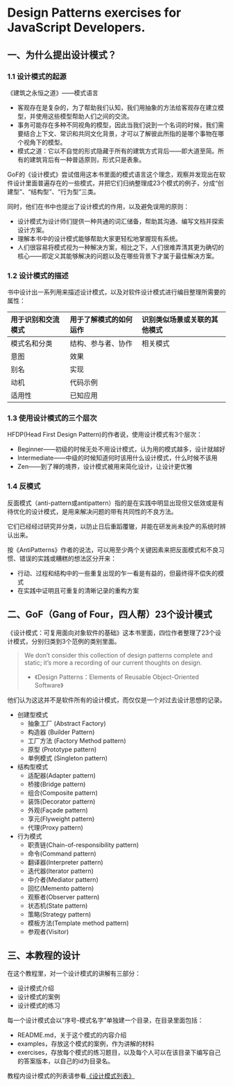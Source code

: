 # Design Patterns exercises for JavaScript Developers.

## 一、为什么提出设计模式？

### 1.1 设计模式的起源

《建筑之永恒之道》——模式语言

 * 客观存在是复杂的，为了帮助我们认知，我们用抽象的方法给客观存在建立模型，并使用这些模型帮助人们之间的交流。
 * 事务可能存在多种不同视角的模型，因此当我们说到一个名词的时候，我们需要结合上下文、常识和共同文化背景，才可以了解彼此所指的是哪个事物在哪个视角下的模型。
 * 模式之道：它以不自觉的形式隐藏于所有的建筑方式背后——即大道至简。所有的建筑背后有一种普适原则，形式只是表象。


GoF的《设计模式》尝试借用这本书里面的模式语言这个理念，观察并发现出在软件设计里面普遍存在的一些模式，并把它们归纳整理成23个模式的例子，分成“创建型”、“结构型”、“行为型”三类。

同时，他们在书中也提出了设计模式的作用，以及避免误用的原则：

 * 设计模式为设计师们提供一种共通的词汇储备，帮助其沟通、编写文档并探索设计方案。
 * 理解本书中的设计模式能够帮助大家更轻松地掌握现有系统。
 * 人们很容易将模式视为一种解决方案，相比之下，人们很难弄清其更为确切的核心——即定义其能够解决的问题以及在哪些背景下才属于最佳解决方案。


### 1.2 设计模式的描述

书中设计出一系列用来描述设计模式，以及对软件设计模式进行编目整理所需要的属性：

| 用于识别和交流模式  | 用于了解模式的如何运作   | 识别类似场景或关联的其他模式 |
| :------------------- | :------------------------- | :--------------------------- |
| 模式名和分类      | 结构、参与者、协作     | 相关模式                   |
| 意图              | 效果                   |                              |
| 别名              | 实现                   |                              |
| 动机              | 代码示例               |                              |
| 适用性            | 已知应用               | &nbsp;                       |



### 1.3 使用设计模式的三个层次

HFDP(Head First Design Pattern)的作者说，使用设计模式有3个层次：

* Beginner——初级的时候无处不用设计模式，认为用的模式越多，设计就越好
* Intermediate——中级的时候知道何时该用什么设计模式，什么时候不该用
* Zen——到了禅的境界，设计模式被用来简化设计，让设计更优雅

### 1.4 反模式

反面模式（anti-pattern或antipattern）指的是在实践中明显出现但又低效或是有待优化的设计模式，是用来解决问题的带有共同性的不良方法。

它们已经经过研究并分类，以防止日后重蹈覆辙，并能在研发尚未投产的系统时辨认出来。

按《AntiPatterns》作者的说法，可以用至少两个关键因素来把反面模式和不良习惯、错误的实践或糟糕的想法区分开来：

  * 行动、过程和结构中的一些重复出现的乍一看是有益的，但最终得不偿失的模式
  * 在实践中证明且可重复的清晰记录的重构方案


## 二、GoF（Gang of Four，四人帮）23个设计模式

《设计模式：可复用面向对象软件的基础》这本书里面，四位作者整理了23个设计模式，分别归类到3个范例的类别里面。

> We don’t consider this collection of design patterns complete and static; it’s more a recording of our current thoughts on design.
>
> - 《Design Patterns：Elements of Reusable Object-Oriented Software》

他们认为这这并不是软件所有的设计模式，而仅仅是一个对过去设计思想的记录。

* 创建型模式
  * 抽象工厂 (Abstract Factory)
  * 构造器 (Builder Pattern)
  * 工厂方法 (Factory Method pattern)
  * 原型 (Prototype pattern)
  * 单例模式 (Singleton pattern)
* 结构型模式
  * 适配器(Adapter pattern)
  * 桥接(Bridge pattern)
  * 组合(Composite pattern)
  * 装饰(Decorator pattern)
  * 外观(Façade pattern)
  * 享元(Flyweight pattern)
  * 代理(Proxy pattern)
* 行为模式
  * 职责链(Chain-of-responsibility pattern)
  * 命令(Command pattern)
  * 翻译器(Interpreter pattern)
  * 迭代器(Iterator pattern)
  * 中介者(Mediator pattern)
  * 回忆(Memento pattern)
  * 观察者(Observer pattern)
  * 状态机(State pattern)
  * 策略(Strategy pattern)
  * 模板方法(Template method pattern)
  * 参观者(Visitor)


## 三、本教程的设计

在这个教程里，对一个设计模式的讲解有三部分：

 - 设计模式介绍
 - 设计模式的案例
 - 设计模式的练习

每一个设计模式会以“序号-模式名字”单独建一个目录，在目录里面包括：

 * README.md，关于这个模式的内容介绍
 * examples，存放这个模式的案例，作为讲解的材料
 * exercises，存放每个模式的练习题目，以及每个人可以在该目录下编写自己的答案版本，以自己的id为目录名。

教程内设计模式的列表请参看[《设计模式列表》](pattern_list.md)
